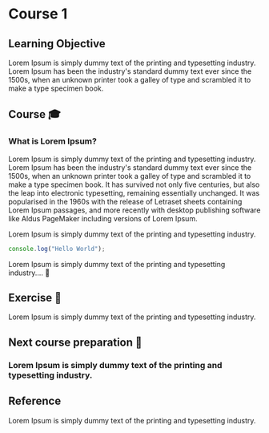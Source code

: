 # Course 1

## Learning Objective
Lorem Ipsum is simply dummy text of the printing and typesetting industry. Lorem Ipsum has been the industry's standard dummy text ever since the 1500s, when an unknown printer 
took a galley of type and scrambled it to make a type specimen book.

## Course :mortar_board:
### What is Lorem Ipsum?

Lorem Ipsum is simply dummy text of the printing and typesetting industry. Lorem Ipsum has been the industry's standard dummy text ever since the 1500s, when an unknown printer
took a galley of type and scrambled it to make a type specimen book. It has survived not only five centuries, but also the leap into electronic typesetting, remaining essentially
unchanged. It was popularised in the 1960s with the release of Letraset sheets containing Lorem Ipsum passages, and more recently with desktop publishing software like Aldus 
PageMaker including versions of Lorem Ipsum.

Lorem Ipsum is simply dummy text of the printing and typesetting industry.

```javascript
console.log("Hello World");
```

Lorem Ipsum is simply dummy text of the printing and typesetting industry.... :round_pushpin:

## Exercise :muscle:
Lorem Ipsum is simply dummy text of the printing and typesetting industry.

## Next course preparation :100:
### Lorem Ipsum is simply dummy text of the printing and typesetting industry.

## Reference
Lorem Ipsum is simply dummy text of the printing and typesetting industry.
